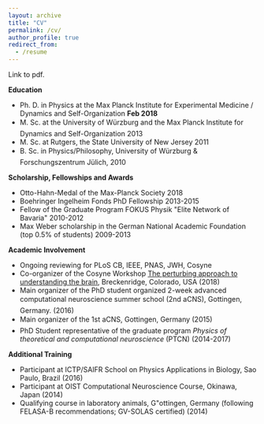 ```yaml
---
layout: archive
title: "CV"
permalink: /cv/
author_profile: true
redirect_from:
  - /resume
---
```


Link to pdf.

**Education**
- Ph. D. in Physics at the Max Planck Institute for Experimental Medicine / Dynamics and Self-Organization **Feb 2018**
- M. Sc. at the University of Würzburg and the Max Planck Institute for Dynamics and Self-Organization 2013
- M. Sc. at Rutgers, the State University of New Jersey 2011
- B. Sc. in Physics/Philosophy, University of Würzburg & Forschungszentrum Jülich, 2010

**Scholarship, Fellowships and Awards**

- Otto-Hahn-Medal of the Max-Planck Society 2018
- Boehringer Ingelheim Fonds PhD Fellowship 2013-2015
- Fellow of the Graduate Program FOKUS Physik "Elite Network of Bavaria" 2010-2012
- Max Weber scholarship in the German National Academic Foundation (top 0.5% of students) 2009-2013

**Academic Involvement**

- Ongoing reviewing for PLoS CB, IEEE, PNAS, JWH, Cosyne
- Co-organizer of the Cosyne Workshop [The perturbing approach to understanding the brain](http://cosyne.org/cosyne18/Cosyne2018_workshops_program.pdf), Breckenridge, Colorado, USA (2018)
- Main organizer of the PhD student organized 2-week advanced computational neuroscience summer school (2nd aCNS), Gottingen, Germany. (2016)
- Main organizer of the 1st aCNS, Gottingen, Germany (2015)
- PhD Student representative of the graduate program *Physics of theoretical and computational neuroscience* (PTCN) (2014-2017)

**Additional Training**

- Participant at ICTP/SAIFR School on Physics Applications in Biology, Sao Paulo, Brazil (2016)
- Participant at OIST Computational Neuroscience Course, Okinawa, Japan (2014)
- Qualifying course in laboratory animals, G\"ottingen, Germany (following FELASA-B recommendations; GV-SOLAS certified) (2014)